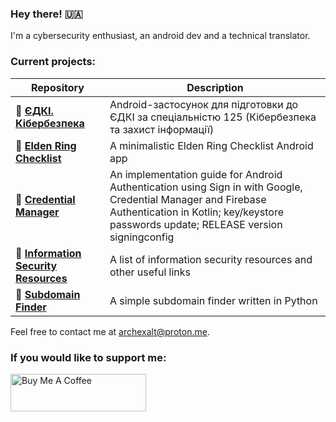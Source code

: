 ### Hey there! 🇺🇦

I'm a cybersecurity enthusiast, an android dev and a technical translator.

### Current projects:

| Repository | Description |
| --- | --- |
| 📌 **[ЄДКІ. Кібербезпека](https://github.com/ArchExalt/EDKI.Kiberbezpeka)** | Android-застосунок для підготовки до ЄДКІ за спеціальністю 125 (Кібербезпека та захист інформації)| 
| 📌 **[Elden Ring Checklist](https://github.com/ArchExalt/EldenRingChecklist)** | A minimalistic Elden Ring Checklist Android app| 
| 📌 **[Credential Manager](https://github.com/ArchExalt/CredentialManager)** | An implementation guide for Android Authentication using Sign in with Google, Credential Manager and Firebase Authentication in Kotlin; key/keystore passwords update; RELEASE version signingconfig| 
| 📌 **[Information Security Resources](https://github.com/ArchExalt/InfoSecResources)**|  A list of information security resources and other useful links| 
| 📌 **[Subdomain Finder](https://github.com/ArchExalt/SubdomainFinder)**|  A simple subdomain finder written in Python | 

Feel free to contact me at archexalt@proton.me.

### If you would like to support me:

<a href="https://www.buymeacoffee.com/archexalt" target="_blank"><img src="https://cdn.buymeacoffee.com/buttons/v2/arial-red.png" alt="Buy Me A Coffee" style="height: 60px !important;width: 217px !important;" ></a>
